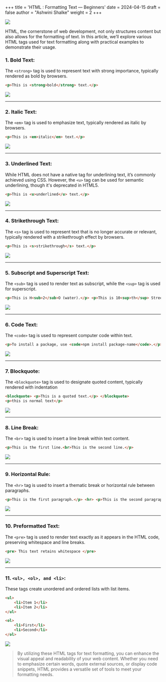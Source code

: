 +++
title = 'HTML : Formatting Text — Beginners'
date = 2024-04-15
draft = false
author = "Ashwini Shalke"
weight = 2
+++


![](https://cdn-images-1.medium.com/max/1600/1*dksQ7QVjDNbw476pgh3JwA.png)

HTML, the cornerstone of web development, not only structures content but also allows for the formatting of text. In this article, we’ll explore various HTML tags used for text formatting along with practical examples to demonstrate their usage.

### 1\. Bold Text:

The `<strong>` tag is used to represent text with strong importance, typically rendered as bold by browsers.

```html
<p>This is <strong>bold</strong> text.</p>
```

![](https://cdn-images-1.medium.com/max/1600/1*bgynh6hpXqlWBKBeoU6n2Q.png)

---

### 2\. Italic Text:

The `<em>` tag is used to emphasize text, typically rendered as italic by browsers.

```html
<p>This is <em>italic</em> text.</p>
```

![](https://cdn-images-1.medium.com/max/1600/1*D9Ss83Cw7ELBYwXhQdCS2A.png)

---

### 3\. Underlined Text:

While HTML does not have a native tag for underlining text, it’s commonly achieved using CSS. However, the `<u>` tag can be used for semantic underlining, though it's deprecated in HTML5.

```html
<p>This is <u>underlined</u> text.</p>
```

![](https://cdn-images-1.medium.com/max/1600/1*73SHPQsfW67n1sJBf57gWQ.png)

---

### 4\. Strikethrough Text:

The `<s>` tag is used to represent text that is no longer accurate or relevant, typically rendered with a strikethrough effect by browsers.

```html
<p>This is <s>strikethrough</s> text.</p>
```

![](https://cdn-images-1.medium.com/max/1600/1*5OL1wZAxGmJ2m--O0VJRdw.png)

---

### 5\. Subscript and Superscript Text:

The `<sub>` tag is used to render text as subscript, while the `<sup>` tag is used for superscript.

```html
<p>This is H<sub>2</sub>O (water).</p> <p>This is 10<sup>th</sup> Street.</p>
```

![](https://cdn-images-1.medium.com/max/1600/1*kMI5aORyi19VJfTDh0eK-w.png)

---

### 6\. Code Text:

The `<code>` tag is used to represent computer code within text.

```html
<p>To install a package, use <code>npm install package-name</code>.</p>
```

![](https://cdn-images-1.medium.com/max/1600/1*4i0ngm5zyCs0kEsSLIKMyg.png)

---

### 7\. Blockquote:

The `<blockquote>` tag is used to designate quoted content, typically rendered with indentation

```html
<blockquote> <p>This is a quoted text.</p> </blockquote>
<p>this is normal text</p>
```

![](https://cdn-images-1.medium.com/max/1600/1*hlwNDtVpGXBsAk64utvz_w.png)

---

### 8\. Line Break:

The `<br>` tag is used to insert a line break within text content.

```html
<p>This is the first line.<br>This is the second line.</p>
```

![](https://cdn-images-1.medium.com/max/1600/1*7ScdCwtI-nihmgMX6EMHtQ.png)

---

### 9\. Horizontal Rule:

The `<hr>` tag is used to insert a thematic break or horizontal rule between paragraphs.

```html
<p>This is the first paragraph.</p> <hr> <p>This is the second paragraph.</p>
```

![](https://cdn-images-1.medium.com/max/1600/1*k4TS0ebD-rWUA5WTOuRagw.png)

---

### 10\. Preformatted Text:

The `<pre>` tag is used to render text exactly as it appears in the HTML code, preserving whitespace and line breaks.

```html
<pre> This text retains whitespace </pre>
```

![](https://cdn-images-1.medium.com/max/1600/1*CAlwQHrziV44WxqGbnZqkA.png)

---

### 11\. `<ul>, <ol>, and <li>`:

These tags create unordered and ordered lists with list items.

```html
<ul>
    <li>Item 1</li>
    <li>Item 2</li>
</ul>

<ol>
    <li>First</li>
    <li>Second</li>
</ol>
```

![](https://cdn-images-1.medium.com/max/1600/1*VeNWKKa4p6V6S26Q7kLIwA.png)


> By utilizing these HTML tags for text formatting, you can enhance the visual appeal and readability of your web content. Whether you need to emphasize certain words, quote external sources, or display code snippets, HTML provides a versatile set of tools to meet your formatting needs.